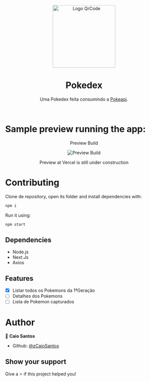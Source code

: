 <div align="center">
   <img height="200" src="https://user-images.githubusercontent.com/81544166/159062575-670cf969-667c-43b6-9b17-929debef54f4.png" alt="Logo QrCode" />
   <h1>Pokedex</h1>
   <p>Uma Pokedex feita consumindo a <a href="https://pokeapi.co">Pokeapi</a>.</p>
   <br>
</div>

# Sample preview running the app:

<div align="center">
   <p>Preview Build</p>
   <img src="https://user-images.githubusercontent.com/81544166/159146549-2ad3fbea-6537-4b4b-97c9-862bce983a37.png" alt="Preview Build">
   <p>Preview at Vercel is still under construction</p>
</div>

# Contributing

Clone de repository, open its folder and install dependencies with:

```sh
npm i
```

Run it using:

```sh
npm start
```

## Dependencies

- Node.js
- Next.Js
- Axios

## Features

- [x] Listar todos os Pokemons da 1ªGeração
- [ ] Detalhes dos Pokemons
- [ ] Lista de Pokemon capturados

# Author

👤 **Caio Santos**

- Github: [@zCaioSantos](https://github.com/zCaioSantos)

## Show your support

Give a ⭐️ if this project helped you!
